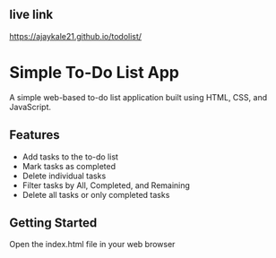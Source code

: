 ## live link
https://ajaykale21.github.io/todolist/

# Simple To-Do List App

A simple web-based to-do list application built using HTML, CSS, and JavaScript.

## Features

- Add tasks to the to-do list
- Mark tasks as completed
- Delete individual tasks
- Filter tasks by All, Completed, and Remaining
- Delete all tasks or only completed tasks

## Getting Started

Open the index.html file in your web browser










